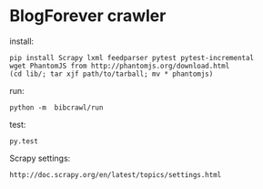 BlogForever crawler
===================

install:

    pip install Scrapy lxml feedparser pytest pytest-incremental
    wget PhantomJS from http://phantomjs.org/download.html
    (cd lib/; tar xjf path/to/tarball; mv * phantomjs)

run:

    python -m  bibcrawl/run

test:

    py.test

Scrapy settings:

    http://doc.scrapy.org/en/latest/topics/settings.html
